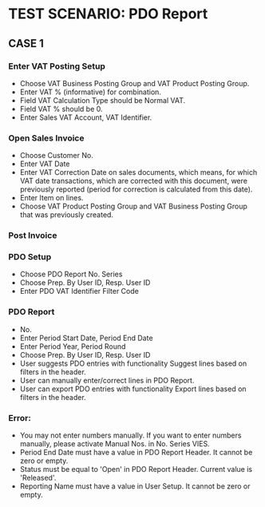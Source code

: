 # TEST SCENARIO: PDO Report


## CASE 1

### Enter VAT Posting Setup

-	Choose VAT Business Posting Group and VAT Product Posting Group.
-	Enter VAT % (informative) for combination.
-	Field VAT Calculation Type should be Normal VAT.
-	Field VAT % should be 0.
-	Enter Sales VAT Account, VAT Identifier.

### Open Sales Invoice

-	Choose Customer No.
-	Enter VAT Date
-	Enter VAT Correction Date on sales documents, which means, for which VAT date transactions, which are corrected with this document, were previously reported (period for correction is calculated from this date). 
-	Enter Item on lines.
-	Choose VAT Product Posting Group and VAT Business Posting Group that was previously created.

### Post Invoice

### PDO Setup

-	Choose PDO Report No. Series 
-	Choose Prep. By User ID, Resp. User ID
-	Enter PDO VAT Identifier Filter Code

### PDO Report

-	No.
-	Enter Period Start Date, Period End Date
-	Enter Period Year, Period Round
-	Choose Prep. By User ID, Resp. User ID
-	User suggests PDO entries with functionality Suggest lines based on filters in the header.
-	User can manually enter/correct lines in PDO Report.
-	User can export PDO entries with functionality Export lines based on filters in the header.

### Error:

-	You may not enter numbers manually. If you want to enter numbers manually, please activate Manual Nos. in No. Series VIES.
-	Period End Date must have a value in PDO Report Header. It cannot be zero or empty. 
-	Status must be equal to 'Open' in PDO Report Header. Current value is 'Released'.
-	Reporting Name must have a value in User Setup. It cannot be zero or empty.
